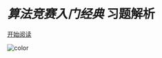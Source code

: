 <!-- _coverpage.md -->

# *算法竞赛入门经典* 习题解析

[开始阅读](content.md)

<!-- background color -->

![color](#3f3f3f)
